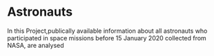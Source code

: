 # Astronauts
In this Project,publically available information about all astronauts who participated in space missions before 15 January 2020 collected from NASA, are analysed
